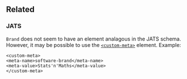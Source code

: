 ## Related

### JATS

`Brand` does not seem to have an element analagous in the JATS schema. However, it may be possible to use the [`<custom-meta>`](https://jats.nlm.nih.gov/archiving/tag-library/1.1/element/custom-meta.html) element.
Example:

```
<custom-meta>
<meta-name>software-brand</meta-name>
<meta-value>Stats'n'Maths</meta-value>
</custom-meta>
```
